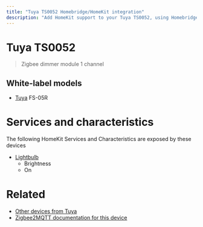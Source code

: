 ```yaml
---
title: "Tuya TS0052 Homebridge/HomeKit integration"
description: "Add HomeKit support to your Tuya TS0052, using Homebridge, Zigbee2MQTT and homebridge-z2m."
---
```

<!---
This file has been GENERATED using src/docgen/docgen.ts
DO NOT EDIT THIS FILE MANUALLY!
-->
# Tuya TS0052
> Zigbee dimmer module 1 channel


## White-label models
* [Tuya](../index.md#tuya) FS-05R

# Services and characteristics
The following HomeKit Services and Characteristics are exposed by
these devices

* [Lightbulb](../../light.md)
  * Brightness
  * On


# Related
* [Other devices from Tuya](../index.md#tuya)
* [Zigbee2MQTT documentation for this device](https://www.zigbee2mqtt.io/devices/TS0052.html)